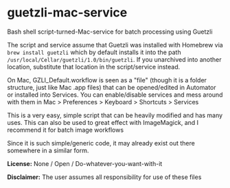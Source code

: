 # guetzli-mac-service
Bash shell script-turned-Mac-service for batch processing using Guetzli

The script and service assume that Guetzli was installed with Homebrew via `brew install guetzli` which by default installs it into the path `/usr/local/Cellar/guetzli/1.0/bin/guetzli`. If you unarchived into another location, substitute that location in the script/service instead.

On Mac, GZLI_Default.workflow is seen as a "file" (though it is a folder structure, just like Mac .app files) that can be opened/edited in Automator or installed into Services. You can enable/disable services and mess around with them in Mac > Preferences > Keyboard > Shortcuts > Services

This is a very easy, simple script that can be heavily modified and has many uses. This can also be used to great effect with ImageMagick, and I recommend it for batch image workflows

Since it is such simple/generic code, it may already exist out there somewhere in a similar form. 

**License:** None / Open / Do-whatever-you-want-with-it

**Disclaimer:** The user assumes all responsibility for use of these files
